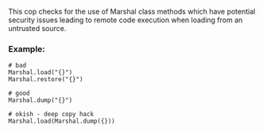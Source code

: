 This cop checks for the use of Marshal class methods which have
potential security issues leading to remote code execution when
loading from an untrusted source.

### Example:
    # bad
    Marshal.load("{}")
    Marshal.restore("{}")

    # good
    Marshal.dump("{}")

    # okish - deep copy hack
    Marshal.load(Marshal.dump({}))
